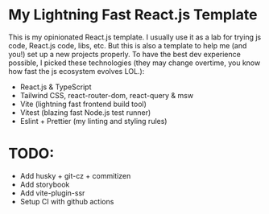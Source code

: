 # My Lightning Fast React.js Template

This is my opinionated React.js template. I usually use it as a lab for trying js code, React.js code, libs, etc. But this is also a template to help me (and you!) set up a new projects properly.
To have the best dev experience possible, I picked these technologies (they may change overtime, you know how fast the js ecosystem evolves LOL.):

- React.js & TypeScript
- Tailwind CSS, react-router-dom, react-query & msw
- Vite (lightning fast frontend build tool)
- Vitest (blazing fast Node.js test runner)
- Eslint + Prettier (my linting and styling rules)

# TODO:

- Add husky + git-cz + commitizen
- Add storybook
- Add vite-plugin-ssr
- Setup CI with github actions
